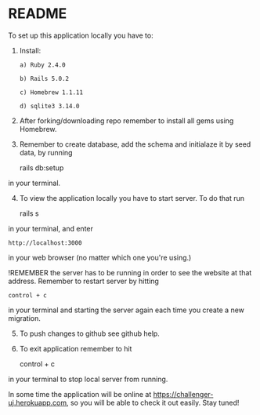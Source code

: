 # README


 To set up this application locally you have to:

 1. Install:  

		a) Ruby 2.4.0

		b) Rails 5.0.2

		c) Homebrew 1.1.11

		d) sqlite3 3.14.0


2. After forking/downloading repo remember to install all gems using Homebrew.

	
3. Remember to create database, add the schema and initialaze it by seed data, by running 

	
	rails db:setup 


in your terminal.

4. To view the application locally you have to start server. To do that run 


	rails s 


in your terminal, and enter 


	http://localhost:3000 


in your web browser (no matter which one you're using.)

	

!REMEMBER the server has to be running in order to see the website at that address. 
Remember to restart server by hitting 


	control + c 


in your terminal and starting the server again each time you create a new migration.

	
5. To push changes to github see github help.

6. To exit application remember to hit 


	control + c 


in your terminal to stop local server from running.

In some time the application will be online at https://challenger-uj.herokuapp.com, so you will be able to check it out easily. Stay tuned!
